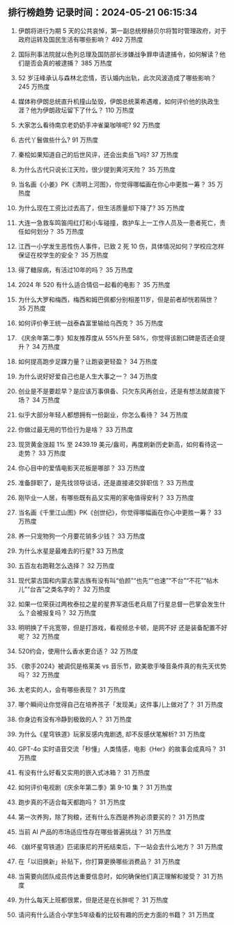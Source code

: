 
## 排行榜趋势 记录时间：2024-05-21 06:15:34
  
  1. 伊朗将进行为期 5 天的公共哀悼，第一副总统穆赫贝尔将暂时管理政府，对于政府运转及国民生活有哪些影响？ 492 万热度
    
  2. 国际刑事法院就以色列总理及国防部长涉嫌战争罪申请逮捕令，如何解读？他们是否会真的被逮捕？ 385 万热度
    
  3. 52 岁汪峰承认与森林北恋情，否认婚内出轨，此次风波造成了哪些影响？ 245 万热度
    
  4. 媒体称伊朗总统直升机撞山坠毁，伊朗总统莱希遇难，如何评价他的执政生涯？他为伊朗政坛留下了什么？ 110 万热度
    
  5. 大家怎么看待南京老奶奶手冲雀巢咖啡呢? 92 万热度
    
  6. 古代丫鬟做些什么? 91 万热度
    
  7. 秦桧如果知道自己的后世风评，还会出卖岳飞吗? 37 万热度
    
  8. 为什么古代只说长江天险，很少提到黄河天险？ 35 万热度
    
  9. 当名画《小姜》PK《清明上河图》，你觉得哪幅画在你心中更胜一筹？ 35 万热度
    
  10. 为什么现在工资比过去高了，但生活质量却下降了? 35 万热度
    
  11. 大连一急救车鸣笛闯红灯和小车碰撞，救护车上一工作人员及一患者死亡，责任如何划分？ 35 万热度
    
  12. 江西一小学发生恶性伤人事件，已致 2 死 10 伤，具体情况如何？学校应怎样保证在校学生的安全？ 35 万热度
    
  13. 得了糖尿病，有活过10年的吗？ 35 万热度
    
  14. 2024 年 520 有什么适合情侣一起看的电影？ 35 万热度
    
  15. 为什么大罗和梅西，梅西和姆巴佩都分别相差11岁，但是前者却恍若隔世？ 35 万热度
    
  16. 如何评价拳王统一战泰森富里输给乌西克？ 35 万热度
    
  17. 《庆余年第二季》知友推荐度从 55%升至 58%，你觉得该剧口碑是否还会提升？ 34 万热度
    
  18. 如何提高跑步足踝力量？让跑姿更轻盈？ 34 万热度
    
  19. 为什么说好好爱自己也是人生大事之一？ 34 万热度
    
  20. 创业是不是要趁早？是应该万事俱备、只欠东风再创业，还是有想法就直接下场？ 34 万热度
    
  21. 似乎大部分年轻人都想拥有一份副业，你怎么看待？ 34 万热度
    
  22. 你做过最无用的节俭行为是啥？ 33 万热度
    
  23. 现货黄金涨超 1% 至 2439.19 美元/盎司，再度刷新历史新高，如何看待这一走势？ 33 万热度
    
  24. 你心目中的爱情电影天花板是哪部？ 33 万热度
    
  25. 准备辞职了，是先找领导谈话，还是直接递交辞职信？ 33 万热度
    
  26. 刚毕业一人居，有哪些既有品又实用的家电值得安利？ 33 万热度
    
  27. 当名画《千里江山图》PK《创世纪》，你觉得哪幅画在你心中更胜一筹？ 33 万热度
    
  28. 养一只宠物狗一个月要花销多少钱？ 33 万热度
    
  29. 为什么水星是最难去的行星? 33 万热度
    
  30. 五百左右跑鞋怎么选择？ 32 万热度
    
  31. 现代蒙古国和内蒙古蒙古族有没有叫“伯颜”“也先“”也速”“不台”“不花”“帖木儿”“台吉”之类名字的？ 32 万热度
    
  32. 如果一位荣获过两枚泰拉之星的星界军退伍老兵扇了行星总督一巴掌会发生什么？会被报复吗？ 32 万热度
    
  33. 明明换了千兆宽带，但是打游戏，看视频总卡顿，是网不好 还是装备配置不好呢？ 32 万热度
    
  34. 520约会，使用什么香水更合适？ 32 万热度
    
  35. 《歌手2024》被调侃是格莱美 vs 音乐节，欧美歌手嗓音条件真的有先天优势吗？ 32 万热度
    
  36. 太老实的人，会有哪些表现？ 31 万热度
    
  37. 哪个瞬间让你觉得自己在培养孩子「发现美」这件事儿上做对了？ 31 万热度
    
  38. 你身边有没有冷静到极致的人？ 31 万热度
    
  39. 为什么《星穹铁道》玩家反感内鬼剧透, 却不反感伏笔解析? 31 万热度
    
  40. GPT-4o 实时语音交流「秒懂」人类情感，电影《Her》的故事会成真吗？ 31 万热度
    
  41. 有没有什么好看又实用的嵌入式冰箱？ 31 万热度
    
  42. 如何评价电视剧《庆余年第二季》第 9-10 集？ 31 万热度
    
  43. 跑步真的不适合每天都跑吗？ 31 万热度
    
  44. 第一次养狗，除了狗粮，还有什么东西是养狗必须要买的？ 31 万热度
    
  45. 当前 AI 产品的市场适应性存在哪些普遍挑战？ 31 万热度
    
  46. 《崩坏星穹铁道》匹诺康尼的开拓结束后，下一站会去什么地方？ 31 万热度
    
  47. 在「以旧换新」补贴下，你打算更换哪些消费品？ 31 万热度
    
  48. 当需要向团队成员传达重要信息时，如何确保他们真正理解和接受？ 31 万热度
    
  49. 为什么每天上班都很累，但是还是在长胖呢？ 31 万热度
    
  50. 请问有什么适合小学生5年级看的比较有趣的历史方面的书籍？ 31 万热度
    